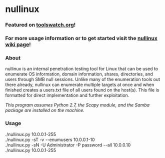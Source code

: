# nullinux
### Featured on [toolswatch.org](http://www.toolswatch.org/2016/11/nullinux-v3-5-null-session-tool/)!<br>
### For more usage information or to get started visit the [nullinux wiki page](https://github.com/m8r0wn/nullinux/wiki)!
### About
nullinux is an internal penetration testing tool for Linux that can be used to enumerate OS information, domain information, shares, directories, and users through SMB null sessions. Unlike many of the enumeration tools out there already, nullinux can enumerate multiple targets at once and when finished creates a users.txt file of all users found on the host(s). This file is formatted for direct implementation and further exploitation.

_This program assumes Python 2.7, the Scapy module, and the Samba package are installed on the machine._

### Usage
./nullinux.py 10.0.0.1-255<br>
./nullinux.py -sT -v --enumusers 10.0.0.1-10<br>
./nullinux.py -sN -U Administrator -P password --all 10.0.0.10<br>
./nullinux.py 10.0.0.1-255




